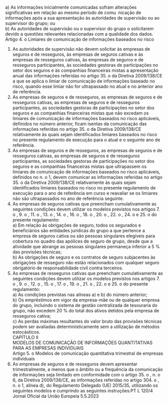  
a) As informações inicialmente comunicadas sofram alterações significativas em relação ao mesmo período de comu ­
nicação de informações após a sua apresentação às autoridades de supervisão ou ao supervisor do grupo; ou  
b) As autoridades de supervisão ou o supervisor do grupo o solicitarem devido a questões relevantes relacionadas com a 
qualidade dos dados.  
Artigo 4.  o 
Limiares de comunicação de informações baseados no risco  
1. As autoridades de supervisão não devem solicitar às empresas de seguros e de resseguros, às empresas de seguros 
cativas e às empresas de resseguros cativas, às empresas de seguros e de resseguros participantes, às sociedades gestoras 
de participações no setor dos seguros e às companhias financeiras mistas a apresentação anual das informações referidas 
no artigo 35.  o da Diretiva 2009/138/CE a que se aplica o limiar de comunicação de informações baseado no risco, 
quando esse limiar não for ultrapassado no atual e no anterior ano de referência.  
2. As empresas de seguros e de resseguros, as empresas de seguros e de resseguros cativas, as empresas de seguros e 
de resseguros participantes, as sociedades gestoras de participações no setor dos seguros e as companhias financeiras 
mistas que não excedam os limiares de comunicação de informações baseados no risco aplicáveis, definidos no número 
anterior, ficam isentas da comunicação das informações referidas no artigo 35.  o da Diretiva 2009/138/CE relativamente 
às quais sejam identificados limiares baseados no risco no presente regulamento de execução para o atual e o seguinte 
ano de referência.  
3. As empresas de seguros e de resseguros, as empresas de seguros e de resseguros cativas, as empresas de seguros e 
de resseguros participantes, as sociedades gestoras de participações no setor dos seguros e as companhias financeiras 
mistas que ultrapassem os limiares de comunicação de informações baseados no risco aplicáveis, definidos no n.  o 1, 
devem comunicar as informações referidas no artigo 35.  o da Diretiva 2009/138/CE relativamente às quais sejam 
identificados limiares baseados no risco no presente regulamento de execução para o ano de referência em curso e 
reavaliar se os limiares não são ultrapassados no ano de referência seguinte.  
4. As empresas de seguros cativas que preencham cumulativamente as seguintes condições devem utilizar os modelos 
previstos nos artigos 7.  o , 9.  o , 11.  o , 13.  o , 14.  o , 16.  o , 18.  o , 20.  o , 22.  o , 24.  o e 25.  o do presente regulamento:  
a) Em relação às obrigações de seguro, todos os segurados e beneficiários são entidades jurídicas do grupo a que 
pertence a empresa de seguros cativa ou são pessoas singulares elegíveis para cobertura no quadro das apólices de 
seguro de grupo, desde que a atividade que abrange as pessoas singulares permaneça inferior a 5 % das provisões 
técnicas;  
b) As obrigações de seguro e os contratos de seguro subjacentes às obrigações de resseguro não estão relacionados com 
qualquer seguro obrigatório de responsabilidade civil contra terceiros.  
5. As empresas de resseguros cativas que preencham cumulativamente as seguintes condições devem utilizar os 
modelos previstos nos artigos 7.  o , 9.  o , 12.  o , 15.  o , 17.  o , 19.  o , 21.  o , 22.  o e 25.  o do presente regulamento:  
a) As condições previstas nas alíneas a) e b) do número anterior;  
b) Os empréstimos em vigor da empresa-mãe ou de qualquer empresa do grupo, incluindo o sistema de gestão 
centralizada de tesouraria do grupo, não excedem 20 % do total dos ativos detidos pela empresa de resseguros cativa;  
c) As perdas máximas resultantes do valor bruto das provisões técnicas podem ser avaliadas deterministicamente sem a 
utilização de métodos estocásticos.  
CAPÍTULO II  
MODELOS DE COMUNICAÇÃO DE INFORMAÇÕES QUANTITATIVAS PARA AS EMPRESAS INDIVIDUAIS  
Artigo 5.  o 
Modelos de comunicação quantitativa trimestral de empresas individuais  
1. As empresas de seguros e de resseguros devem apresentar trimestralmente, a menos que o âmbito ou a frequência 
da comunicação de informações seja limitado em conformidade com o artigo 35.  o , n.  o 6, da Diretiva 2009/138/CE, as 
informações referidas no artigo 304.  o , n.  o 1, alínea d), do Regulamento Delegado (UE) 2015/35, utilizando os seguintes 
modelos e cumprindo as seguintes instruções:PT  L 120/4 Jornal Oficial da União Europeia 5.5.2023